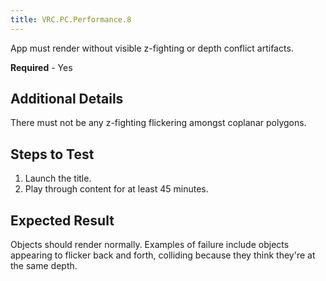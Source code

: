 ```yaml
---
title: VRC.PC.Performance.8
---
```


App must render without visible z-fighting or depth conflict artifacts.

**Required** - Yes

## Additional Details

There must not be any z-fighting flickering amongst coplanar polygons.

## Steps to Test

1. Launch the title.
2. Play through content for at least 45 minutes.


## Expected Result

Objects should render normally. Examples of failure include objects appearing to flicker back and forth, colliding because they think they're at the same depth.
